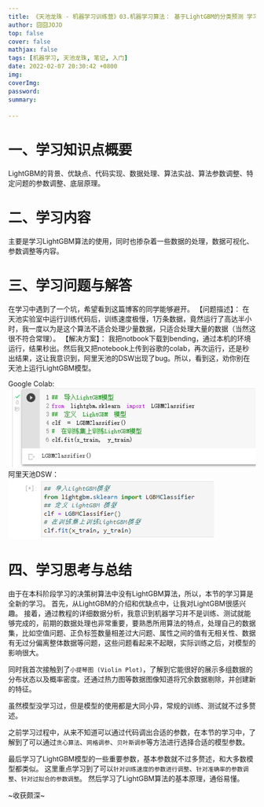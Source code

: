 ```yaml
---
title: 《天池龙珠 - 机器学习训练营》03.机器学习算法： 基于LightGBM的分类预测 学习笔记
author: 囧囧JOJO
top: false
cover: false
mathjax: false
tags: [机器学习, 天池龙珠, 笔记, 入门]
date: 2022-02-07 20:30:42 +0800
img:
coverImg:
password:
summary:

---
```

# 一、学习知识点概要
LightGBM的背景、优缺点、代码实现、数据处理、算法实战、算法参数调整、特定问题的参数调整、底层原理。
# 二、学习内容
主要是学习LightGBM算法的使用，同时也掺杂着一些数据的处理，数据可视化、参数调整等内容。
# 三、学习问题与解答
在学习中遇到了一个坑，希望看到这篇博客的同学能够避开。
【问题描述】：
在天池实验室中运行训练代码后，训练速度极慢，1万条数据，竟然运行了高达半小时，我一度以为是这个算法不适合处理少量数据，只适合处理大量的数据（当然这很不符合常理）。
【解决方案】：
我把notbook下载到bending，通过本机的环境运行，结果秒出。然后我又把notebook上传到谷歌的colab，再次运行，还是秒出结果，这让我意识到，阿里天池的DSW出现了bug。所以，看到这，劝你别在天池上运行LightGBM模型。

Google Colab:
![Google Colab](/assets/images/aMhN6pCDy/bc5baf5f24e14eec94cc53c66b549422.png)
阿里天池DSW：
![阿里天池DSW](/assets/images/aMhN6pCDy/6cb0daf4e5ff4af5afcc9c46925ef133.png)

# 四、学习思考与总结
由于在本科阶段学习的决策树算法中没有LightGBM算法，所以，本节的学习算是全新的学习。
首先，从LightGBM的介绍和优缺点中，让我对LightGBM很感兴趣。
接着，通过教程的详细数据分析，我意识到机器学习并不是训练、测试就能够完成的，前期的数据处理也非常重要，要熟悉所用算法的特点，处理自己的数据集，比如空值问题、正负标签数量相差过大问题、属性之间的值有无相关性、数据有无过分偏离整体数据等问题，这些问题看起来不起眼，实际训练之后，对模型的影响很大。

同时我首次接触到了`小提琴图 (Violin Plot)`，了解到它能很好的展示多组数据的分布状态以及概率密度。还通过热力图等数据图像知道将冗余数据剔除，并创建新的特征。

虽然模型没学习过，但是模型的使用都是大同小异，常规的训练、测试就不过多赘述。

之前学习过程中，从来不知道可以通过代码调出合适的参数，在本节的学习中，了解到了可以通过`贪心算法`、`网格调参`、`贝叶斯调参`等方法进行选择合适的模型参数。

最后学习了LightGBM模型的一些重要参数，基本参数就不过多赘述，和大多数模型都类似。
这里重点学习到了可以`针对训练速度的参数进行调整`、`针对准确率的参数调整`、`针对过拟合的参数调整`。
然后学习了LightGBM算法的基本原理，通俗易懂。

~收获颇深~
